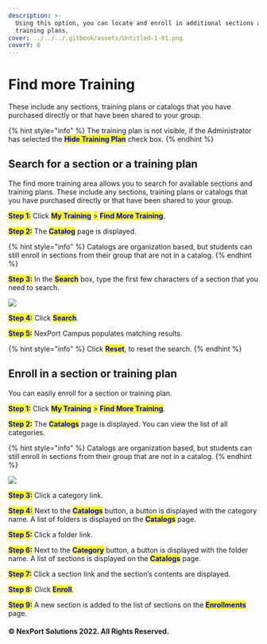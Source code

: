 ```yaml
---
description: >-
  Using this option, you can locate and enroll in additional sections and
  training plans.
cover: ../../../.gitbook/assets/Untitled-1-01.png
coverY: 0
---
```


# Find more Training

These include any sections, training plans or catalogs that you have purchased directly or that have been shared to your group.

{% hint style="info" %}
The training plan is not visible, if the Administrator has selected the <mark style="color:blue;">**Hide Training Plan**</mark> check box.
{% endhint %}

## Search for a section or a training plan <a href="#search" id="search"></a>

The find more training area allows you to search for available sections and training plans. These include any sections, training plans or catalogs that you have purchased directly or that have been shared to your group.

<mark style="color:blue;">**Step 1:**</mark>  Click <mark style="color:blue;">**My Training**</mark> <mark style="color:blue;"></mark><mark style="color:blue;">></mark> <mark style="color:blue;"></mark><mark style="color:blue;">**Find More Training**</mark>.

<mark style="color:blue;">**Step 2:**</mark>  The <mark style="color:blue;">**Catalog**</mark> page is displayed.

{% hint style="info" %}
Catalogs are organization based, but students can still enroll in sections from their group that are not in a catalog.
{% endhint %}

<mark style="color:blue;">**Step 3:**</mark>  In the <mark style="color:blue;">**Search**</mark> box, type the first few characters of a section that you need to search.

![](https://www.nexportcampus.com/Content/Guides/sweb/Content/Resources/Images/Find\_Training/Training\_Search\_550x148.png)

<mark style="color:blue;">**Step 4:**</mark>  Click <mark style="color:blue;">**Search**</mark>.

<mark style="color:blue;">**Step 5:**</mark>  NexPort Campus populates matching results.

{% hint style="info" %}
Click <mark style="color:blue;">**Reset**</mark>, to reset the search.
{% endhint %}

## Enroll in a section or training plan <a href="#enroll" id="enroll"></a>

You can easily enroll for a section or training plan.

<mark style="color:blue;">**Step 1:**</mark>  Click <mark style="color:blue;">**My Training**</mark> <mark style="color:blue;"></mark><mark style="color:blue;">></mark> <mark style="color:blue;"></mark><mark style="color:blue;">**Find More Training**</mark>.

<mark style="color:blue;">**Step 2:**</mark>  The <mark style="color:blue;">**Catalogs**</mark> page is displayed. You can view the list of all categories.

{% hint style="info" %}
Catalogs are organization based, but students can still enroll in sections from their group that are not in a catalog.
{% endhint %}

![](https://www.nexportcampus.com/Content/Guides/sweb/Content/Resources/Images/Find\_Training/Training\_Enroll\_550x198.png)

<mark style="color:blue;">**Step 3:**</mark>  Click a category link.

<mark style="color:blue;">**Step 4:**</mark>  Next to the <mark style="color:blue;">**Catalogs**</mark> button, a button is displayed with the category name. A list of folders is displayed on the <mark style="color:blue;">**Catalogs**</mark> page.

<mark style="color:blue;">**Step 5:**</mark>  Click a folder link.

<mark style="color:blue;">**Step 6:**</mark>  Next to the <mark style="color:blue;">**Category**</mark> button, a button is displayed with the folder name. A list of sections is displayed on the <mark style="color:blue;">**Catalogs**</mark> page.

<mark style="color:blue;">**Step 7:**</mark> Click a section link and the section’s contents are displayed.

<mark style="color:blue;">**Step 8:**</mark>  Click <mark style="color:blue;">**Enroll**</mark>.

<mark style="color:blue;">**Step 9:**</mark>  A new section is added to the list of sections on the <mark style="color:blue;">**Enrollments**</mark> page.

#### © NexPort Solutions 2022. All Rights Reserved.
